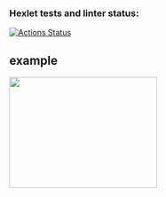 ### Hexlet tests and linter status:
[![Actions Status](https://github.com/Estense/frontend-project-lvl2/workflows/hexlet-check/badge.svg)](https://github.com/Estense/frontend-project-lvl2/actions)

## example 
<a href="https://asciinema.org/a/VhEJyVLDxICHpqZdyGuTpySnl" target="_blank"><img src="https://asciinema.org/a/VhEJyVLDxICHpqZdyGuTpySnl.svg" width="266" height="200"/></a>
